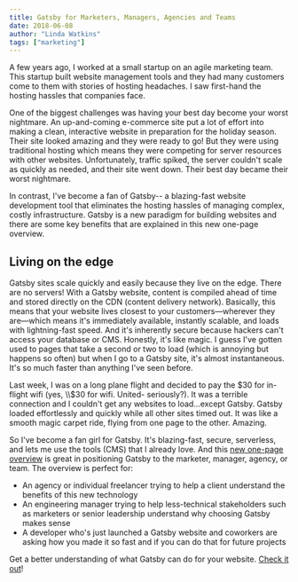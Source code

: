 ```yaml
---
title: Gatsby for Marketers, Managers, Agencies and Teams
date: 2018-06-08
author: "Linda Watkins"
tags: ["marketing"]
---
```


A few years ago, I worked at a small startup on an agile marketing team. This startup built website management tools and they had many customers come to them with stories of hosting headaches. I saw first-hand the hosting hassles that companies face.

One of the biggest challenges was having your best day become your worst nightmare. An up-and-coming e-commerce site put a lot of effort into making a clean, interactive website in preparation for the holiday season. Their site looked amazing and they were ready to go! But they were using traditional hosting which means they were competing for server resources with other websites. Unfortunately, traffic spiked, the server couldn't scale as quickly as needed, and their site went down. Their best day became their worst nightmare.

In contrast, I've become a fan of Gatsby-- a blazing-fast website development tool that eliminates the hosting hassles of managing complex, costly infrastructure. Gatsby is a new paradigm for building websites and there are some key benefits that are explained in this new one-page overview.

## Living on the edge

Gatsby sites scale quickly and easily because they live on the edge. There are no servers! With a Gatsby website, content is compiled ahead of time and stored directly on the CDN (content delivery network). Basically, this means that your website lives closest to your customers—wherever they are—which means it's immediately available, instantly scalable, and loads with lightning-fast speed. And it's inherently secure because hackers can't access your database or CMS. Honestly, it's like magic. I guess I've gotten used to pages that take a second or two to load (which is annoying but happens so often) but when I go to a Gatsby site, it's almost instantaneous. It's so much faster than anything I've seen before.

Last week, I was on a long plane flight and decided to pay the $30 for in-flight wifi (yes, \\$30 for wifi. United- seriously?). It was a terrible connection and I couldn't get any websites to load...except Gatsby. Gatsby loaded effortlessly and quickly while all other sites timed out. It was like a smooth magic carpet ride, flying from one page to the other. Amazing.

So I've become a fan girl for Gatsby. It's blazing-fast, secure, serverless, and lets me use the tools (CMS) that I already love. And this [new one-page overview](/gatsby-one-pager.pdf) is great in positioning Gatsby to the marketer, manager, agency, or team. The overview is perfect for:

-   An agency or individual freelancer trying to help a client understand the benefits of this new technology
-   An engineering manager trying to help less-technical stakeholders such as marketers or senior leadership understand why choosing Gatsby makes sense
-   A developer who's just launched a Gatsby website and coworkers are asking how you made it so fast and if you can do that for future projects

Get a better understanding of what Gatsby can do for your website. [Check it out](/gatsby-one-pager.pdf)!
